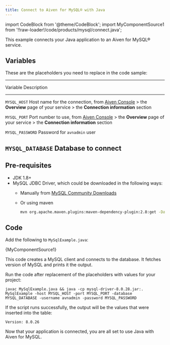 ```yaml
---
title: Connect to Aiven for MySQL® with Java
---
```


import CodeBlock from '@theme/CodeBlock';
import MyComponentSource1 from '!!raw-loader!/code/products/mysql/connect.java';

This example connects your Java application to an Aiven for MySQL®
service.

## Variables

These are the placeholders you need to replace in the code sample:

  ---------------------------------------------------------------------------
  Variable           Description
  ------------------ --------------------------------------------------------
  `MYSQL_HOST`       Host name for the connection, from [Aiven
                     Console](https://console.aiven.io/) \> the **Overview**
                     page of your service \> the **Connection information**
                     section

  `MYSQL_PORT`       Port number to use, from [Aiven
                     Console](https://console.aiven.io/) \> the **Overview**
                     page of your service \> the **Connection information**
                     section

  `MYSQL_PASSWORD`   Password for `avnadmin` user

  `MYSQL_DATABASE`   Database to connect
  ---------------------------------------------------------------------------

## Pre-requisites

-   JDK 1.8+
-   MySQL JDBC Driver, which could be downloaded in the following ways:
    -   Manually from [MySQL Community
        Downloads](https://dev.mysql.com/downloads/connector/j/)

    -   Or using maven

        ``` bash
        mvn org.apache.maven.plugins:maven-dependency-plugin:2.8:get -Dartifact=mysql:mysql-connector-java:8.0.28:jar -Ddest=mysql-driver-8.0.28.jar
        ```

## Code

Add the following to `MySqlExample.java`:

<CodeBlock language='java'>{MyComponentSource1}</CodeBlock>

This code creates a MySQL client and connects to the database. It
fetches version of MySQL and prints it the output.

Run the code after replacement of the placeholders with values for your
project:

``` 
javac MySqlExample.java && java -cp mysql-driver-8.0.28.jar:. MySqlExample -host MYSQL_HOST -port MYSQL_PORT -database MYSQL_DATABASE -username avnadmin -password MYSQL_PASSWORD
```

If the script runs successfully, the output will be the values that were
inserted into the table:

``` 
Version: 8.0.26
```

Now that your application is connected, you are all set to use Java with
Aiven for MySQL.
